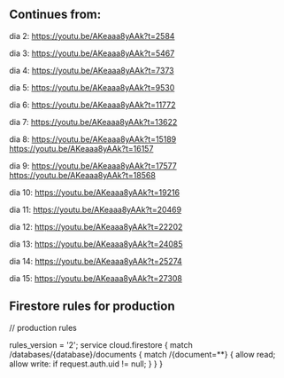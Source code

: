 ## Continues from:
dia 2: https://youtu.be/AKeaaa8yAAk?t=2584

dia 3: https://youtu.be/AKeaaa8yAAk?t=5467

dia 4: https://youtu.be/AKeaaa8yAAk?t=7373

dia 5: https://youtu.be/AKeaaa8yAAk?t=9530

dia 6: https://youtu.be/AKeaaa8yAAk?t=11772

dia 7: https://youtu.be/AKeaaa8yAAk?t=13622

dia 8:  https://youtu.be/AKeaaa8yAAk?t=15189
        https://youtu.be/AKeaaa8yAAk?t=16157

dia 9: https://youtu.be/AKeaaa8yAAk?t=17577
        https://youtu.be/AKeaaa8yAAk?t=18568

dia 10: https://youtu.be/AKeaaa8yAAk?t=19216

dia 11: https://youtu.be/AKeaaa8yAAk?t=20469

dia 12: https://youtu.be/AKeaaa8yAAk?t=22202

dia 13: https://youtu.be/AKeaaa8yAAk?t=24085

dia 14: https://youtu.be/AKeaaa8yAAk?t=25274

dia 15: https://youtu.be/AKeaaa8yAAk?t=27308





## Firestore rules for production
// production rules

rules_version = '2';
service cloud.firestore {
  match /databases/{database}/documents {
    match /{document=**} {
      allow read;
      allow write: if request.auth.uid != null;
    }
  }
}